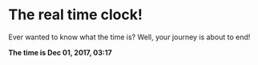 # The real time clock!

Ever wanted to know what the time is? Well, your journey is about to end!

**The time is Dec 01, 2017, 03:17**